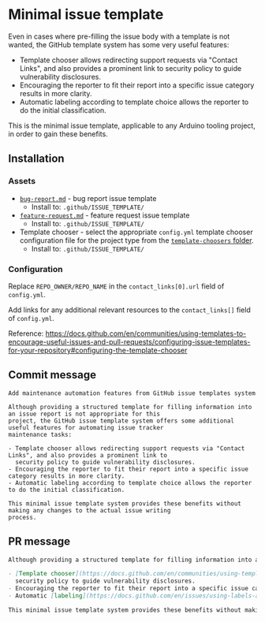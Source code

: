 # Minimal issue template

Even in cases where pre-filling the issue body with a template is not wanted, the GitHub template system has some very useful features:

- Template chooser allows redirecting support requests via "Contact Links", and also provides a prominent link to security policy to guide vulnerability disclosures.
- Encouraging the reporter to fit their report into a specific issue category results in more clarity.
- Automatic labeling according to template choice allows the reporter to do the initial classification.

This is the minimal issue template, applicable to any Arduino tooling project, in order to gain these benefits.

## Installation

### Assets

- [`bug-report.md`](bug-report.md) - bug report issue template
  - Install to: `.github/ISSUE_TEMPLATE/`
- [`feature-request.md`](feature-request.md) - feature request issue template
  - Install to: `.github/ISSUE_TEMPLATE/`
- Template chooser - select the appropriate `config.yml` template chooser configuration file for the project type from the [`template-choosers` folder](../template-choosers).
  - Install to: `.github/ISSUE_TEMPLATE/`

### Configuration

Replace `REPO_OWNER/REPO_NAME` in the `contact_links[0].url` field of `config.yml`.

Add links for any additional relevant resources to the `contact_links[]` field of `config.yml`.

Reference: https://docs.github.com/en/communities/using-templates-to-encourage-useful-issues-and-pull-requests/configuring-issue-templates-for-your-repository#configuring-the-template-chooser

## Commit message

```
Add maintenance automation features from GitHub issue templates system

Although providing a structured template for filling information into an issue report is not appropriate for this
project, the GitHub issue template system offers some additional useful features for automating issue tracker
maintenance tasks:

- Template chooser allows redirecting support requests via "Contact Links", and also provides a prominent link to
  security policy to guide vulnerability disclosures.
- Encouraging the reporter to fit their report into a specific issue category results in more clarity.
- Automatic labeling according to template choice allows the reporter to do the initial classification.

This minimal issue template system provides these benefits without making any changes to the actual issue writing
process.
```

## PR message

```markdown
Although providing a structured template for filling information into an issue report is not appropriate for this project, the [GitHub issue template](https://docs.github.com/en/communities/using-templates-to-encourage-useful-issues-and-pull-requests/about-issue-and-pull-request-templates) system offers some additional useful features for automating issue tracker maintenance tasks:

- [Template chooser](https://docs.github.com/en/communities/using-templates-to-encourage-useful-issues-and-pull-requests/configuring-issue-templates-for-your-repository#configuring-the-template-chooser) allows redirecting support requests via "Contact Links", and also provides a prominent link to
  security policy to guide vulnerability disclosures.
- Encouraging the reporter to fit their report into a specific issue category results in more clarity.
- Automatic [labeling](https://docs.github.com/en/issues/using-labels-and-milestones-to-track-work/managing-labels) according to template choice allows the reporter to do the initial classification.

This minimal issue template system provides these benefits without making any changes to the actual issue writing process.
```
